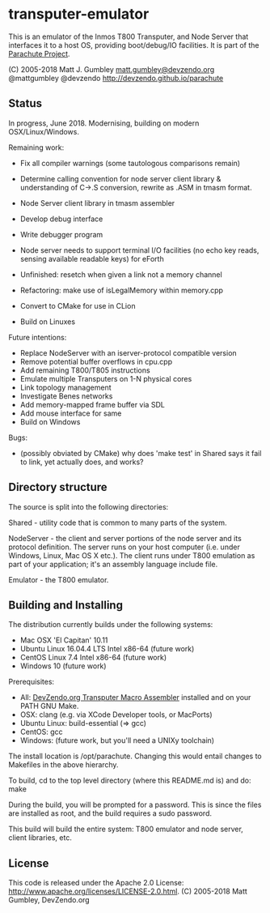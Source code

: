 transputer-emulator
===================
This is an emulator of the Inmos T800 Transputer, and Node Server that interfaces it
to a host OS, providing boot/debug/IO facilities. It is part of the
[Parachute Project](https://devzendo.github.io/parachute). 

(C) 2005-2018 Matt J. Gumbley
matt.gumbley@devzendo.org
@mattgumbley @devzendo
http://devzendo.github.io/parachute

Status
------
In progress, June 2018. Modernising, building on modern OSX/Linux/Windows.

Remaining work:
* Fix all compiler warnings (some tautologous comparisons remain)
* Determine calling convention for node server client library & understanding of C->.S conversion, rewrite as .ASM in
  tmasm format.
* Node Server client library in tmasm assembler
* Develop debug interface
* Write debugger program
* Node server needs to support terminal I/O facilities (no echo key reads, sensing available readable keys) for eForth
* Unfinished: resetch when given a link not a memory channel
* Refactoring: make use of isLegalMemory within memory.cpp

* Convert to CMake for use in CLion
* Build on Linuxes

Future intentions:
* Replace NodeServer with an iserver-protocol compatible version
* Remove potential buffer overflows in cpu.cpp
* Add remaining T800/T805 instructions
* Emulate multiple Transputers on 1-N physical cores
* Link topology management
* Investigate Benes networks
* Add memory-mapped frame buffer via SDL
* Add mouse interface for same
* Build on Windows

Bugs:
* (possibly obviated by CMake) why does 'make test' in Shared says it fail to link, yet actually does, and works?
 
Directory structure
-------------------
The source is split into the following directories:

Shared - utility code that is common to many parts of the system.

NodeServer - the client and server portions of the node server and its protocol
definition. The server runs on your host computer (i.e. under Windows, Linux,
Mac OS X etc.). The client runs under T800 emulation as part of your
application; it's an assembly language include file.

Emulator - the T800 emulator.


Building and Installing
-----------------------
The distribution currently builds under the following systems:
* Mac OSX 'El Capitan' 10.11
* Ubuntu Linux 16.04.4 LTS Intel x86-64 (future work)
* CentOS Linux 7.4 Intel x86-64 (future work)
* Windows 10 (future work)

Prerequisites:
- All: <a href="https://bitbucket.org/devzendo/transputer-macro-assembler">DevZendo.org
       Transputer Macro Assembler</a> installed and on your PATH
       GNU Make.
- OSX: clang (e.g. via XCode Developer tools, or MacPorts)
- Ubuntu Linux: build-essential (=> gcc)
- CentOS: gcc
- Windows: (future work, but you'll need a UNIXy toolchain)


The install location is /opt/parachute. Changing this would entail changes to
Makefiles in the above hierarchy.

To build, cd to the top level directory (where this README.md is) and do:
make

During the build, you will be prompted for a password. This is since the files
are installed as root, and the build requires a sudo password.

This build will build the entire system: T800 emulator and node
server, client libraries, etc.



License
-------
This code is released under the Apache 2.0 License: http://www.apache.org/licenses/LICENSE-2.0.html.
(C) 2005-2018 Matt Gumbley, DevZendo.org




